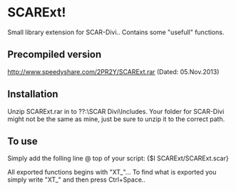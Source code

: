 SCARExt!
========
Small library extension for SCAR-Divi.. Contains some "usefull" functions.


Precompiled version
--------
http://www.speedyshare.com/2PR2Y/SCARExt.rar (Dated: 05.Nov.2013) 


Installation 
--------
Unzip SCARExt.rar in to ??:\SCAR Divi\Includes. 
Your folder for SCAR-Divi might not be the same as mine, just be sure to unzip it to the correct path.


To use
--------
Simply add the folling line @ top of your script:
{$I SCARExt/SCARExt.scar}

All exported functions begins with "XT_"... To find what is exported you simply write "XT_" and then press Ctrl+Space..
